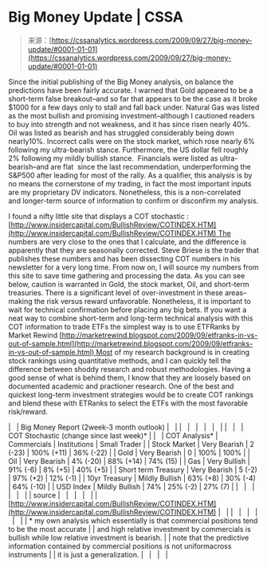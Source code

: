 <!--yml
category: 未分类
date: 2024-05-12 18:47:24
-->

# Big Money Update | CSSA

> 来源：[https://cssanalytics.wordpress.com/2009/09/27/big-money-update/#0001-01-01](https://cssanalytics.wordpress.com/2009/09/27/big-money-update/#0001-01-01)

Since the initial publishing of the Big Money analysis, on balance the predictions have been fairly accurate. I warned that Gold appeared to be a short-term false breakout–and so far that appears to be the case as it broke $1000 for a few days only to stall and fall back under. Natural Gas was listed as the most bullish and promising investment–although I cautioned readers to buy into strength and not weakness, and it has since risen nearly 40%. Oil was listed as bearish and has struggled considerably being down nearly10%. Incorrect calls were on the stock market, which rose nearly 6% following my ultra-bearish stance. Furthermore, the US dollar fell roughly 2% following my mildly bullish stance.  Financials were listed as ultra-bearish–and are flat  since the last recommendation, underperforming the S&P500 after leading for most of the rally. As a qualifier, this analysis is by no means the cornerstone of my trading, in fact the most important inputs are my proprietary DV indicators. Nonetheless, this is a non-correlated and longer-term source of information to confirm or disconfirm my analysis.

I found a nifty little site that displays a COT stochastic : [http://www.insidercapital.com/BullishReview/COTINDEX.HTM](http://www.insidercapital.com/BullishReview/COTINDEX.HTM) The numbers are very close to the ones that I calculate, and the difference is apparently that they are seasonally corrected. Steve Briese is the trader that publishes these numbers and has been dissecting COT numbers in his newsletter for a very long time. From now on, I will source my numbers from this site to save time gathering and processing the data. As you can see below, caution is warranted in Gold, the stock market, Oil, and short-term treasuries. There is a significant level of over-investment in these areas–making the risk versus reward unfavorable. Nonetheless, it is important to wait for technical confirmation before placing any big bets. If you want a neat way to combine short-term and long-term technical analysis with this COT information to trade ETFs the simplest way is to use ETFRanks by Market Rewind [http://marketrewind.blogspot.com/2009/09/etfranks-in-vs-out-of-sample.html](http://marketrewind.blogspot.com/2009/09/etfranks-in-vs-out-of-sample.html) Most of my research background is in creating stock rankings using quantitative methods, and I can quickly tell the difference between shoddy research and robust methodologies. Having a good sense of what is behind them, I know that they are loosely based on documented academic and practioner research. One of the best and quickest long-term investment strategies would be to create COT rankings and blend these with ETRanks to select the ETFs with the most favorable risk/reward.

|   | Big Money Report (2week-3 month outlook) |   |
|   |   |   |   |   |
|   |   | COT Stochastic (change since last week)* |
|   | COT Analysis* | Commercials | Institutions | Small Trader |
| Stock Market | Very Bearish | 2 (-23) | 100% (+11) | 36% (-22) |
| Gold | Very Bearish | 0 | 100% | 100% |
| Oil | Very Bearish | 4% (-20) | 88% (+14) | 74% (15) |
| Gas | Very Bullish | 91% (-6) | 8% (+5) | 40% (+5) |
| Short term Treasury | Very Bearish | 5 (-2) | 97% (+2) | 12% (-1) |
| 10yr Treasury | Mildly Bullish | 63% (+8) | 30% (-4) | 64% (-10) |
| USD Index | Mildly Bullish | 74% | 25% (-2) | 27% (7) |
|   |   |   |   |   |
| source |   |   |   |   |
| [http://www.insidercapital.com/BullishReview/COTINDEX.HTM](http://www.insidercapital.com/BullishReview/COTINDEX.HTM) |   |
|   |   |   |   |   |
| * my own analysis which essentially is that commercial positions tend to be the most accurate |
| and high relative investment by commercials is bullish while low relative investment is bearish. |
| note that the predictive information contained by commercial positions is not uniformacross instruments |
| it is just a generalization. |   |   |   |